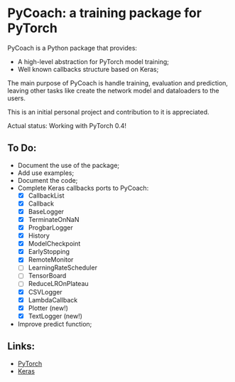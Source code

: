 # PyCoach: a training package for PyTorch

PyCoach is a Python package that provides:
- A high-level abstraction for PyTorch model training;
- Well known callbacks structure based on Keras;

The main purpose of PyCoach is handle training, evaluation and prediction, leaving other tasks like create the network model and dataloaders to the users.

This is an initial personal project and contribution to it is appreciated.

Actual status: Working with PyTorch 0.4!

## To Do:

- Document the use of the package;
- Add use examples;
- Document the code;
- Complete Keras callbacks ports to PyCoach:
    - [x] CallbackList
    - [x] Callback
    - [x] BaseLogger
    - [x] TerminateOnNaN
    - [x] ProgbarLogger
    - [x] History
    - [x] ModelCheckpoint
    - [x] EarlyStopping
    - [x] RemoteMonitor
    - [ ] LearningRateScheduler
    - [ ] TensorBoard
    - [ ] ReduceLROnPlateau
    - [x] CSVLogger
    - [x] LambdaCallback
    - [x] Plotter (new!)
    - [x] TextLogger (new!)
- Improve predict function;

## Links:

- [PyTorch](https://github.com/pytorch/pytorch)
- [Keras](https://github.com/fchollet/keras)

